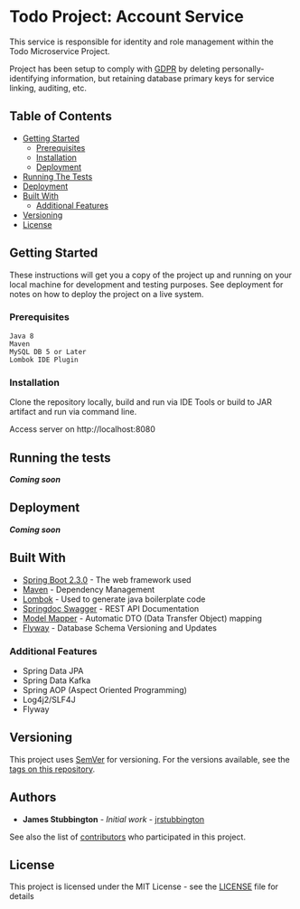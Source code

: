 # Todo Project: Account Service

This service is responsible for identity and role management within the Todo Microservice 
Project. 

Project has been setup to comply with [GDPR](https://gdpr-info.eu/) by deleting
personally-identifying information, but retaining database primary keys for service linking, auditing, etc.

## Table of Contents

- [Getting Started](#getting-started)
    - [Prerequisites](#prerequisites)
    - [Installation](#Installation)
    - [Deployment](#deployment)
- [Running The Tests](#running-the-tests)
- [Deployment](#deployment)
- [Built With](#built-with)
    - [Additional Features](#additional-features)
- [Versioning](#versioning)
- [License](#license)
 

## Getting Started

These instructions will get you a copy of the project up and running on your local machine for development and testing purposes. See deployment for notes on how to deploy the project on a live system.

### Prerequisites

```
Java 8
Maven
MySQL DB 5 or Later
Lombok IDE Plugin
```

### Installation

Clone the repository locally, build and run via IDE Tools or build to JAR artifact and run via command line.

Access server on http://localhost:8080

## Running the tests

_**Coming soon**_

## Deployment

_**Coming soon**_

## Built With

* [Spring Boot 2.3.0](https://spring.io/projects/spring-boot) - The web framework used
* [Maven](https://maven.apache.org/) - Dependency Management
* [Lombok](https://projectlombok.org/) - Used to generate java boilerplate code
* [Springdoc Swagger](https://springdoc.org/) - REST API Documentation
* [Model Mapper](http://modelmapper.org/) - Automatic DTO (Data Transfer Object) mapping
* [Flyway](https://flywaydb.org/) - Database Schema Versioning and Updates

### Additional Features
* Spring Data JPA
* Spring Data Kafka
* Spring AOP (Aspect Oriented Programming)
* Log4j2/SLF4J
* Flyway

## Versioning

This project uses [SemVer](http://semver.org/) for versioning. For the versions available, see the [tags on this repository](https://github.com/jrstubbington/todo-account-service/tags). 

## Authors

* **James Stubbington** - *Initial work* - [jrstubbington](https://github.com/jrstubbington)

See also the list of [contributors](https://github.com/jrstubbington/Todo-Account-Service/contributors) who participated in this project.

## License

This project is licensed under the MIT License - see the [LICENSE](LICENSE) file for details